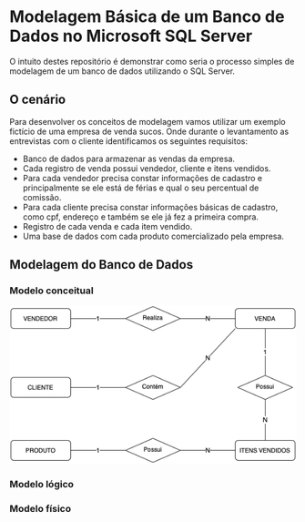 # Modelagem Básica de um Banco de Dados no Microsoft SQL Server

O intuito destes repositório é demonstrar como seria o processo simples de modelagem de um banco de dados utilizando o SQL Server.


## O cenário
Para desenvolver os conceitos de modelagem vamos utilizar um exemplo fictício de uma empresa de venda sucos. Onde durante o levantamento as entrevistas com o cliente identificamos os seguintes requisitos:

- Banco de dados para armazenar as vendas da empresa.
- Cada registro de venda possui vendedor, cliente e itens vendidos.
- Para cada vendedor precisa constar informações de cadastro e principalmente se ele está de férias e qual o seu percentual de comissão.
- Para cada cliente precisa constar informações básicas de cadastro, como cpf, endereço e também se ele já fez a primeira compra.
- Registro de cada venda e cada item vendido.
- Uma base de dados com cada produto comercializado pela empresa.


## Modelagem do Banco de Dados

### Modelo conceitual
![Modelo Conceitual](https://github.com/gabrielbssantos/modelagem-dados-basica-sqlserver/blob/main/images/conceptual-model.drawio.png?raw=true)
### Modelo lógico
### Modelo físico
